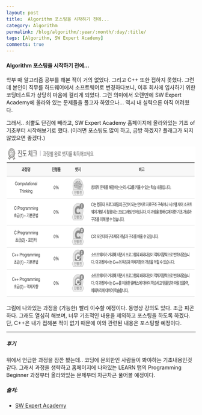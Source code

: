 ```yaml
---
layout: post
title:  Algorithm 포스팅을 시작하기 전에...
category: Algorithm
permalink: /blog/algorithm/:year/:month/:day/:title/
tags: [Algorithm, SW Expert Academy]
comments: true
---
```


#### Algorithm 포스팅을 시작하기 전에...
학부 때 알고리즘 공부를 해본 적이 거의 없었다. 그리고 C++ 또한 접하지 못했다. 그런데 본인이 직무를 하드웨어에서 소프트웨어로 변경하다보니, 이후 회사에 입사하기 위한 코딩테스트가 상당히 마음에 걸리게 되었다. 그런 의미에서 오랜만에 SW Expert Academy에 올라와 있는 문제들을 풀고자 하였으나... 역시 내 실력으론 아직 어려웠다.<br>

그래서.. 쇠뿔도 단김에 빼라고, SW Expert Academy 홈페이지에 올라와있는 기초 of 기초부터 시작해보기로 했다. (이러면 포스팅도 많이 하고, 금방 하겠지? 플래그가 되지 않았으면 좋겠다.)<br>

<center><img src="/assets/algorithm/01_before_start/Fig01_sw_academy.png" width="600" height="400"></center>

그림에 나와있는 과정을 (가능한) 빨리 이수할 예정이다. 동영상 강의도 있다. 조금 피곤하다. 그래도 열심히 해보며, 너무 기초적인 내용을 제외하고 포스팅을 하도록 하겠다. 단, C++은 내가 접해본 적이 없기 때문에 이와 관련된 내용은 포스팅할 예정이다.

---
##### 후기
위에서 언급한 과정을 잠깐 봤는데.. 코딩에 문외한인 사람들이 봐야하는 기초내용인것 같다. 그래서 과정을 생략하고 홈페이지에 나와있는 LEARN 탭의 Programming Beginner 과정부터 올라와있는 문제부터 차근차근 풀어볼 예정이다.


##### 출처:
- [SW Expert Academy](https://swexpertacademy.com/main/help/clause/learningGuide.do)
